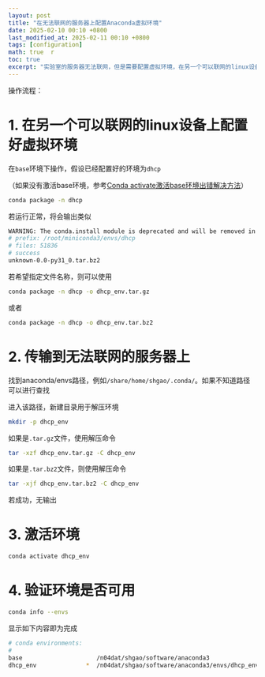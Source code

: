 ```yaml
---
layout: post  
title: "在无法联网的服务器上配置Anaconda虚拟环境"  
date: 2025-02-10 00:10 +0800  
last_modified_at: 2025-02-11 00:10 +0800  
tags: [configuration]  
math: true  r
toc: true  
excerpt: "实验室的服务器无法联网，但是需要配置虚拟环境，在另一个可以联网的linux设备上配置好虚拟环境再传输到服务器上"
---
```

操作流程：
# 1. 在另一个可以联网的linux设备上配置好虚拟环境
在`base`环境下操作，假设已经配置好的环境为`dhcp`

（如果没有激活base环境，参考[Conda activate激活base环境出错解决方法](https://sihan0229.github.io/2025/02/03/Conda-activate.html)）

```bash
conda package -n dhcp
```

若运行正常，将会输出类似

```bash
WARNING: The conda.install module is deprecated and will be removed in a future release.
# prefix: /root/miniconda3/envs/dhcp
# files: 51836
# success
unknown-0.0-py31_0.tar.bz2
```

若希望指定文件名称，则可以使用

```bash
conda package -n dhcp -o dhcp_env.tar.gz
```

或者

```bash
conda package -n dhcp -o dhcp_env.tar.bz2
```

# 2. 传输到无法联网的服务器上

找到anaconda/envs路径，例如`/share/home/shgao/.conda/`。如果不知道路径可以进行查找


进入该路径，新建目录用于解压环境

```bash
mkdir -p dhcp_env
```

如果是`.tar.gz`文件，使用解压命令

```bash
tar -xzf dhcp_env.tar.gz -C dhcp_env
```

如果是`.tar.bz2`文件，则使用解压命令

```bash
tar -xjf dhcp_env.tar.bz2 -C dhcp_env
```

若成功，无输出

# 3. 激活环境

```bash
conda activate dhcp_env
```

# 4. 验证环境是否可用

```bash
conda info --envs
```
显示如下内容即为完成
```bash
# conda environments:
#
base                     /n04dat/shgao/software/anaconda3
dhcp_env              *  /n04dat/shgao/software/anaconda3/envs/dhcp_env
```
